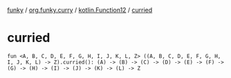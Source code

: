 [funky](../../index.md) / [org.funky.curry](../index.md) / [kotlin.Function12](index.md) / [curried](.)

# curried

`fun <A, B, C, D, E, F, G, H, I, J, K, L, Z> ((A, B, C, D, E, F, G, H, I, J, K, L) -> Z).curried(): (A) -> (B) -> (C) -> (D) -> (E) -> (F) -> (G) -> (H) -> (I) -> (J) -> (K) -> (L) -> Z`